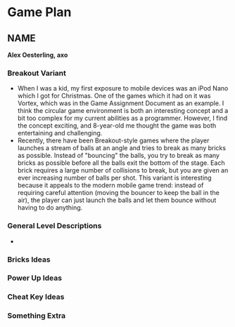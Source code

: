 # Game Plan
## NAME
**Alex Oesterling, axo**

### Breakout Variant
- When I was a kid, my first exposure to mobile devices was an iPod Nano which I got for Christmas.
One of the games which it had on it was Vortex, which was in the Game Assignment Document as
an example. I think the circular game environment is both an interesting concept and a bit too complex for
my current abilities as a programmer. However, I find the concept exciting, and 8-year-old me 
thought the game was both entertaining and challenging.
- Recently, there have been Breakout-style games where the player launches a stream of balls at an angle
and tries to break as many bricks as possible. Instead of "bouncing" the balls, you try to break as
many bricks as possible before all the balls exit the bottom of the stage. Each brick requires
a large number of collisions to break, but you are given an ever increasing number of balls per 
shot. This variant is interesting because it appeals to the modern mobile game trend:
instead of requiring careful attention (moving the bouncer to keep the ball in the air),
the player can just launch the balls and let them bounce without having to do anything.
### General Level Descriptions
- 
### Bricks Ideas

### Power Up Ideas

### Cheat Key Ideas

### Something Extra
